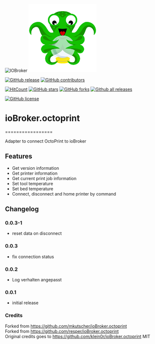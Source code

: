 ![IOBroker](https://raw.githubusercontent.com/ioBroker/ioBroker/master/img/ioBrokerLogoSmall.png) ![OctoPrint](admin/octoprint.png)   
   
[![GitHub release](https://img.shields.io/github/release/reloxx13/ioBroker.octoprint.svg)](https://GitHub.com/reloxx13/ioBroker.octoprint/releases/) 
[![GitHub contributors](https://img.shields.io/github/contributors/reloxx13/ioBroker.octoprint.svg)](https://GitHub.com/reloxx13/ioBroker.octoprint/graphs/contributors/) 

[![HitCount](http://hits.dwyl.io/reloxx13/ioBroker.octoprint.svg)](http://hits.dwyl.io/reloxx13/ioBroker.octoprint)
[![GitHub stars](https://img.shields.io/github/stars/reloxx13/ioBroker.octoprint.svg)](https://github.com/reloxx13/ioBroker.octoprint/stargazers)
[![GitHub forks](https://img.shields.io/github/forks/reloxx13/ioBroker.octoprint.svg)](https://github.com/reloxx13/ioBroker.octoprint/network)
[![Github all releases](https://img.shields.io/github/downloads/reloxx13/ioBroker.octoprint/total.svg?label=gh%20downloads)](https://GitHub.com/reloxx13/ioBroker.octoprint/releases/) 

[![GitHub license](https://img.shields.io/github/license/reloxx13/ioBroker.octoprint.svg)](https://github.com/reloxx13/ioBroker.octoprint/blob/master/LICENSE)


# ioBroker.octoprint
=================

Adapter to connect OctoPrint to ioBroker

## Features

- Get version information
- Get printer information
- Get current print job information
- Set tool temperature
- Set bed temperature
- Connect, disconnect and home printer by command

## Changelog

### 0.0.3-1
* reset data on disconnect
   
### 0.0.3

* fix connection status

### 0.0.2

* Log verhalten angepasst

### 0.0.1

* initial release


### Credits   
Forked from https://github.com/mkutscher/ioBroker.octoprint   
Forked from https://github.com/resper/ioBroker.octoprint   
Original credits goes to https://github.com/klein0r/ioBroker.octoprint MIT
